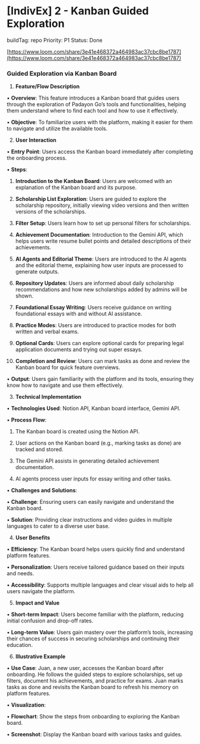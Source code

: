 # [IndivEx] 2 - Kanban Guided Exploration

buildTag: repo
Priority: P1
Status: Done

[https://www.loom.com/share/3e41e468372a464983ac37cbc8be1787](https://www.loom.com/share/3e41e468372a464983ac37cbc8be1787)

### **Guided Exploration via Kanban Board**

1.	**Feature/Flow Description**

•	**Overview**: This feature introduces a Kanban board that guides users through the exploration of Padayon Go’s tools and functionalities, helping them understand where to find each tool and how to use it effectively.

•	**Objective**: To familiarize users with the platform, making it easier for them to navigate and utilize the available tools.

2.	**User Interaction**

•	**Entry Point**: Users access the Kanban board immediately after completing the onboarding process.

•	**Steps**:

1.	**Introduction to the Kanban Board**: Users are welcomed with an explanation of the Kanban board and its purpose.

2.	**Scholarship List Exploration**: Users are guided to explore the scholarship repository, initially viewing video versions and then written versions of the scholarships.

3.	**Filter Setup**: Users learn how to set up personal filters for scholarships.

4.	**Achievement Documentation**: Introduction to the Gemini API, which helps users write resume bullet points and detailed descriptions of their achievements.

5.	**AI Agents and Editorial Theme**: Users are introduced to the AI agents and the editorial theme, explaining how user inputs are processed to generate outputs.

6.	**Repository Updates**: Users are informed about daily scholarship recommendations and how new scholarships added by admins will be shown.

7.	**Foundational Essay Writing**: Users receive guidance on writing foundational essays with and without AI assistance.

8.	**Practice Modes**: Users are introduced to practice modes for both written and verbal exams.

9.	**Optional Cards**: Users can explore optional cards for preparing legal application documents and trying out super essays.

10.	**Completion and Review**: Users can mark tasks as done and review the Kanban board for quick feature overviews.

•	**Output**: Users gain familiarity with the platform and its tools, ensuring they know how to navigate and use them effectively.

3.	**Technical Implementation**

•	**Technologies Used**: Notion API, Kanban board interface, Gemini API.

•	**Process Flow**:

1.	The Kanban board is created using the Notion API.

2.	User actions on the Kanban board (e.g., marking tasks as done) are tracked and stored.

3.	The Gemini API assists in generating detailed achievement documentation.

4.	AI agents process user inputs for essay writing and other tasks.

•	**Challenges and Solutions**:

•	**Challenge**: Ensuring users can easily navigate and understand the Kanban board.

•	**Solution**: Providing clear instructions and video guides in multiple languages to cater to a diverse user base.

4.	**User Benefits**

•	**Efficiency**: The Kanban board helps users quickly find and understand platform features.

•	**Personalization**: Users receive tailored guidance based on their inputs and needs.

•	**Accessibility**: Supports multiple languages and clear visual aids to help all users navigate the platform.

5.	**Impact and Value**

•	**Short-term Impact**: Users become familiar with the platform, reducing initial confusion and drop-off rates.

•	**Long-term Value**: Users gain mastery over the platform’s tools, increasing their chances of success in securing scholarships and continuing their education.

6.	**Illustrative Example**

•	**Use Case**: Juan, a new user, accesses the Kanban board after onboarding. He follows the guided steps to explore scholarships, set up filters, document his achievements, and practice for exams. Juan marks tasks as done and revisits the Kanban board to refresh his memory on platform features.

•	**Visualization**:

•	**Flowchart**: Show the steps from onboarding to exploring the Kanban board.

•	**Screenshot**: Display the Kanban board with various tasks and guides.